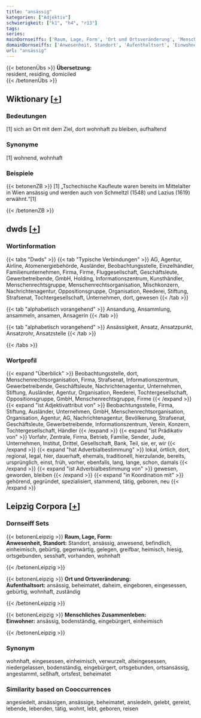 ```yaml
---
title: "ansässig"
kategorien: ["Adjektiv"]
schwierigkeit: ["k1", "h4", "r13"]
tags:
series:
mainDornseiffs: ['Raum, Lage, Form', 'Ort und Ortsveränderung', 'Menschliches Zusammenleben']
domainDornseiffs: ['Anwesenheit, Standort', 'Aufenthaltsort', 'Einwohner']
url: "ansässig"
---
```


{{< betonenÜbs >}}
**Übersetzung:**  
resident, residing, domiciled  
{{< /betonenÜbs >}}

## Wiktionary [[+](https://de.wiktionary.org/wiki/ansässig)]

### Bedeutungen
[1] sich an Ort mit dem Ziel, dort wohnhaft zu bleiben, aufhaltend  

### Synonyme
[1] wohnend, wohnhaft  

### Beispiele
{{< betonenZB >}}
[1] „Tschechische Kaufleute waren bereits im Mittelalter in Wien ansässig und werden auch von Schmeltzl (1548) und Lazius (1619) erwähnt.“[1]  

{{< /betonenZB >}}


## dwds [[+](https://www.dwds.de/wb/ansässig)]

### Wortinformation
{{< tabs "Dwds" >}}
{{< tab "Typische Verbindungen" >}}
AG, Agentur, Airline, Atomenergiebehörde, Ausländer, Beobachtungsstelle, Einzelhändler, Familienunternehmen, Firma, Firme, Fluggesellschaft, Geschäftsleute, Gewerbetreibende, GmbH, Holding, Informationszentrum, Kunsthändler, Menschenrechtsgruppe, Menschenrechtsorganisation, Mischkonzern, Nachrichtenagentur, Oppositionsgruppe, Organisation, Reederei, Stiftung, Strafsenat, Tochtergesellschaft, Unternehmen, dort, gewesen
{{< /tab >}}

{{< tab "alphabetisch vorangehend" >}}
Ansandung, Ansammlung, ansammeln, ansamen, Ansagerin
{{< /tab >}}

{{< tab "alphabetisch vorangehend" >}}
Ansässigkeit, Ansatz, Ansatzpunkt, Ansatzrohr, Ansatzstelle
{{< /tab >}}

{{< /tabs >}}

### Wortprofil
{{< expand "Überblick" >}} Beobachtungsstelle, dort, Menschenrechtsorganisation, Firma, Strafsenat, Informationszentrum, Gewerbetreibende, Geschäftsleute, Nachrichtenagentur, Unternehmen, Stiftung, Ausländer, Agentur, Organisation, Reederei, Tochtergesellschaft, Oppositionsgruppe, GmbH, Menschenrechtsgruppe, Firme {{< /expand >}}
{{< expand "ist Adjektivattribut von" >}} Beobachtungsstelle, Firma, Stiftung, Ausländer, Unternehmen, GmbH, Menschenrechtsorganisation, Organisation, Agentur, AG, Nachrichtenagentur, Bevölkerung, Strafsenat, Geschäftsleute, Gewerbetreibende, Informationszentrum, Verein, Konzern, Tochtergesellschaft, Händler {{< /expand >}}
{{< expand "ist Prädikativ von" >}} Vorfahr, Zentrale, Firma, Betrieb, Familie, Sender, Jude, Unternehmen, Institut, Drittel, Gesellschaft, Bank, Teil, sie, er, wir {{< /expand >}}
{{< expand "hat Adverbialbestimmung" >}} lokal, örtlich, dort, regional, legal, hier, dauerhaft, ehemals, traditionell, hierzulande, bereits, ursprünglich, einst, früh, vorher, ebenfalls, lang, lange, schon, damals {{< /expand >}}
{{< expand "ist Adverbialbestimmung von" >}} gewesen, geworden, bleiben {{< /expand >}}
{{< expand "in Koordination mit" >}} gehörend, gegründet, spezialisiert, stammend, tätig, geboren, neu {{< /expand >}}

## Leipzig Corpora [[+](https://corpora.uni-leipzig.de/en/res?word=ansässig&corpusId=deu_newscrawl-public_2018)]

### Dornseiff Sets
{{< betonenLeipzig >}}
**Raum, Lage, Form:**  
**Anwesenheit, Standort:** Standort, ansässig, anwesend, befindlich, einheimisch, gebürtig, gegenwärtig, gelegen, greifbar, heimisch, hiesig, ortsgebunden, sesshaft, vorhanden, wohnhaft  

{{< /betonenLeipzig >}}


{{< betonenLeipzig >}}
**Ort und Ortsveränderung:**  
**Aufenthaltsort:** ansässig, beheimatet, daheim, eingeboren, eingesessen, gebürtig, wohnhaft, zuständig  

{{< /betonenLeipzig >}}


{{< betonenLeipzig >}}
**Menschliches Zusammenleben:**  
**Einwohner:** ansässig, bodenständig, eingebürgert, einheimisch  

{{< /betonenLeipzig >}}

### Synonym
wohnhaft, eingesessen, einheimisch, verwurzelt, alteingesessen, niedergelassen, bodenständig, eingebürgert, ortsgebunden, ortsansässig, angestammt, seßhaft, ortsfest, beheimatet


### Similarity based on Cooccurrences
angesiedelt, ansässigen, ansässige, beheimatet, ansiedeln, gelebt, gereist, lebende, lebenden, tätig, wohnt, lebt, geboren, reisen

